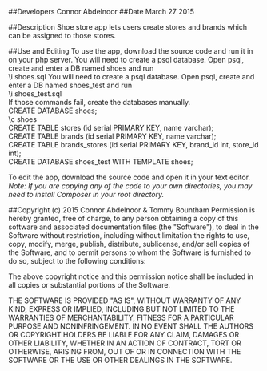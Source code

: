 ##Developers
Connor Abdelnoor
##Date
March 27 2015

##Description
Shoe store app lets users create stores and brands which can be assigned to those stores.


##Use and Editing
To use the app, download the source code and run it in on your php server.
You will need to create a psql database. Open psql, create and enter a DB named shoes and run <br />
\i shoes.sql
You will need to create a psql database. Open psql, create and enter a DB named shoes_test and run <br />
\i shoes_test.sql
<br />
If those commands fail, create the databases manually. <br />
CREATE DATABASE shoes; <br />
\c shoes <br />
CREATE TABLE stores (id serial PRIMARY KEY, name varchar); <br />
CREATE TABLE brands (id serial PRIMARY KEY, name varchar); <br />
CREATE TABLE brands_stores (id serial PRIMARY KEY, brand_id int, store_id int); <br />
CREATE DATABASE shoes_test WITH TEMPLATE shoes; <br />


To edit the app, download the source code and open it in your text editor. <br />
    *Note: If you are copying any of the code to your own directories, you may need to install Composer
    in your root directory.*

##Copyright (c) 2015 Connor Abdelnoor & Tommy Bountham
Permission is hereby granted, free of charge, to any person obtaining a copy
of this software and associated documentation files (the "Software"), to deal
in the Software without restriction, including without limitation the rights
to use, copy, modify, merge, publish, distribute, sublicense, and/or sell
copies of the Software, and to permit persons to whom the Software is
furnished to do so, subject to the following conditions:

The above copyright notice and this permission notice shall be included in
all copies or substantial portions of the Software.

THE SOFTWARE IS PROVIDED "AS IS", WITHOUT WARRANTY OF ANY KIND, EXPRESS OR
IMPLIED, INCLUDING BUT NOT LIMITED TO THE WARRANTIES OF MERCHANTABILITY,
FITNESS FOR A PARTICULAR PURPOSE AND NONINFRINGEMENT. IN NO EVENT SHALL THE
AUTHORS OR COPYRIGHT HOLDERS BE LIABLE FOR ANY CLAIM, DAMAGES OR OTHER
LIABILITY, WHETHER IN AN ACTION OF CONTRACT, TORT OR OTHERWISE, ARISING FROM,
OUT OF OR IN CONNECTION WITH THE SOFTWARE OR THE USE OR OTHER DEALINGS IN
THE SOFTWARE.
